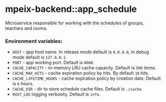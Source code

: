 # mpeix-backend::app_schedule

Microservice responsible for working with the schedules of groups, teachers and rooms.

### Environment variables:
- `HOST` - app host name. 
    In release mode default is `0.0.0.0`, in debug mode default is `127.0.0.1`.
- `PORT` - app working port. Default is `8080`.
- `CACHE_CAPACITY` - in-memory LRU cache capacity. Default is `500` items.
- `CACHE_MAX_HITS` - cache expiration policy by hits. By default `10` hits.
- `CACHE_LIFETIME_HOURS` - cache expiration policy by creation date. Default is `6` hours.
- `CACHE_DIR` - dir to store schedule cache files. Default is `./cache`.
- `RUST_LOG` logging verbosity. Default is `info`.
